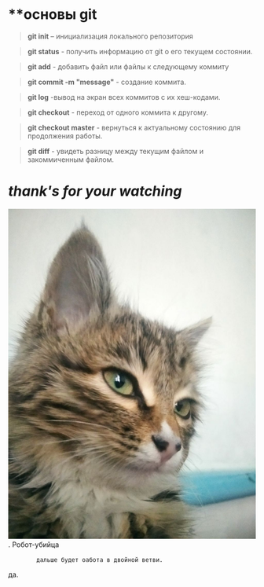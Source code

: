 # **основы git

> **git init** – инициализация локального репозитория

> **git status** - получить информацию от git о его текущем состоянии. 

> **git add** - добавить файл или файлы к следующему коммиту

> **git commit -m "message"** - создание коммита. 

> **git log** -вывод на экран всех коммитов с их хеш-кодами. 

> **git checkout** - переход от одного коммита к другому. 

> **git checkout master** - вернуться к актуальному состоянию для продолжения работы. 

>**git diff** - увидеть разницу между текущим файлом и закоммиченным файлом. 

#       *thank's for your watching*


![упс...](робот-убийца.jpg "Робот-убийца").
            Робот-убийца
            
            дальше будет оабота в двойной ветви.

да.